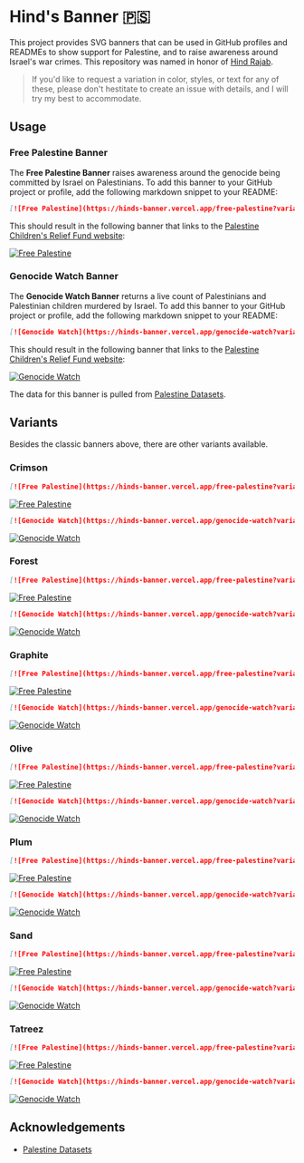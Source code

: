 # Hind's Banner 🇵🇸

This project provides SVG banners that can be used in GitHub profiles and READMEs to show support for Palestine, and to raise awareness around Israel's war crimes. This repository was named in honor of [Hind Rajab](https://en.wikipedia.org/wiki/Killing_of_Hind_Rajab).

> If you'd like to request a variation in color, styles, or text for any of these, please don't hestitate to create an issue with details, and I will try my best to accommodate.

## Usage

### Free Palestine Banner

The **Free Palestine Banner** raises awareness around the genocide being committed by Israel on Palestinians. To add this banner to your GitHub project or profile, add the following markdown snippet to your README:

```md
[![Free Palestine](https://hinds-banner.vercel.app/free-palestine?variant=classic)](https://www.pcrf.net/)
```

This should result in the following banner that links to the [Palestine Children's Relief Fund website](https://www.pcrf.net/):

[![Free Palestine](https://hinds-banner.vercel.app/free-palestine?variant=classic)](https://www.pcrf.net/)

### Genocide Watch Banner

The **Genocide Watch Banner** returns a live count of Palestinians and Palestinian children murdered by Israel. To add this banner to your GitHub project or profile, add the following markdown snippet to your README:

```md
[![Genocide Watch](https://hinds-banner.vercel.app/genocide-watch?variant=classic)](https://www.pcrf.net/)
```

This should result in the following banner that links to the [Palestine Children's Relief Fund website](https://www.pcrf.net/):

[![Genocide Watch](https://hinds-banner.vercel.app/genocide-watch?variant=classic)](https://www.pcrf.net/)

The data for this banner is pulled from [Palestine Datasets](https://data.techforpalestine.org/).

## Variants

Besides the classic banners above, there are other variants available.

### Crimson

```md
[![Free Palestine](https://hinds-banner.vercel.app/free-palestine?variant=crimson)](https://www.pcrf.net/)
```

[![Free Palestine](https://hinds-banner.vercel.app/free-palestine?variant=crimson)](https://www.pcrf.net/)

```md
[![Genocide Watch](https://hinds-banner.vercel.app/genocide-watch?variant=crimson)](https://www.pcrf.net/)
```

[![Genocide Watch](https://hinds-banner.vercel.app/genocide-watch?variant=crimson)](https://www.pcrf.net/)

### Forest

```md
[![Free Palestine](https://hinds-banner.vercel.app/free-palestine?variant=forest)](https://www.pcrf.net/)
```

[![Free Palestine](https://hinds-banner.vercel.app/free-palestine?variant=forest)](https://www.pcrf.net/)

```md
[![Genocide Watch](https://hinds-banner.vercel.app/genocide-watch?variant=forest)](https://www.pcrf.net/)
```

[![Genocide Watch](https://hinds-banner.vercel.app/genocide-watch?variant=forest)](https://www.pcrf.net/)

### Graphite

```md
[![Free Palestine](https://hinds-banner.vercel.app/free-palestine?variant=graphite)](https://www.pcrf.net/)
```

[![Free Palestine](https://hinds-banner.vercel.app/free-palestine?variant=graphite)](https://www.pcrf.net/)

```md
[![Genocide Watch](https://hinds-banner.vercel.app/genocide-watch?variant=graphite)](https://www.pcrf.net/)
```

[![Genocide Watch](https://hinds-banner.vercel.app/genocide-watch?variant=graphite)](https://www.pcrf.net/)

### Olive

```md
[![Free Palestine](https://hinds-banner.vercel.app/free-palestine?variant=olive)](https://www.pcrf.net/)
```

[![Free Palestine](https://hinds-banner.vercel.app/free-palestine?variant=olive)](https://www.pcrf.net/)

```md
[![Genocide Watch](https://hinds-banner.vercel.app/genocide-watch?variant=olive)](https://www.pcrf.net/)
```

[![Genocide Watch](https://hinds-banner.vercel.app/genocide-watch?variant=olive)](https://www.pcrf.net/)

### Plum

```md
[![Free Palestine](https://hinds-banner.vercel.app/free-palestine?variant=plum)](https://www.pcrf.net/)
```

[![Free Palestine](https://hinds-banner.vercel.app/free-palestine?variant=plum)](https://www.pcrf.net/)

```md
[![Genocide Watch](https://hinds-banner.vercel.app/genocide-watch?variant=plum)](https://www.pcrf.net/)
```

[![Genocide Watch](https://hinds-banner.vercel.app/genocide-watch?variant=plum)](https://www.pcrf.net/)

### Sand

```md
[![Free Palestine](https://hinds-banner.vercel.app/free-palestine?variant=sand)](https://www.pcrf.net/)
```

[![Free Palestine](https://hinds-banner.vercel.app/free-palestine?variant=sand)](https://www.pcrf.net/)

```md
[![Genocide Watch](https://hinds-banner.vercel.app/genocide-watch?variant=sand)](https://www.pcrf.net/)
```

[![Genocide Watch](https://hinds-banner.vercel.app/genocide-watch?variant=sand)](https://www.pcrf.net/)

### Tatreez

```md
[![Free Palestine](https://hinds-banner.vercel.app/free-palestine?variant=tatreez)](https://www.pcrf.net/)
```

[![Free Palestine](https://hinds-banner.vercel.app/free-palestine?variant=tatreez)](https://www.pcrf.net/)

```md
[![Genocide Watch](https://hinds-banner.vercel.app/genocide-watch?variant=tatreez)](https://www.pcrf.net/)
```

[![Genocide Watch](https://hinds-banner.vercel.app/genocide-watch?variant=tatreez)](https://www.pcrf.net/)

## Acknowledgements

* [Palestine Datasets](https://data.techforpalestine.org/)
